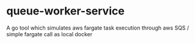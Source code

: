 # queue-worker-service
A go tool which simulates aws fargate task execution through aws SQS / simple fargate call as local docker 
